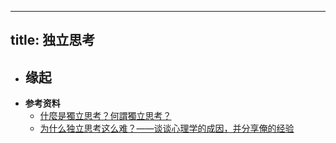 - ---
  title: 独立思考
  ---
- 缘起
	-
- **参考资料**
	- [什麼是獨立思考？何謂獨立思考？](https://cashhahaha.blogspot.com/2011/06/blog-post.html)
	- [为什么独立思考这么难？——谈谈心理学的成因，并分享俺的经验](https://program-think.blogspot.com/2019/03/Why-Thinking-Hard-So-Hard.html)